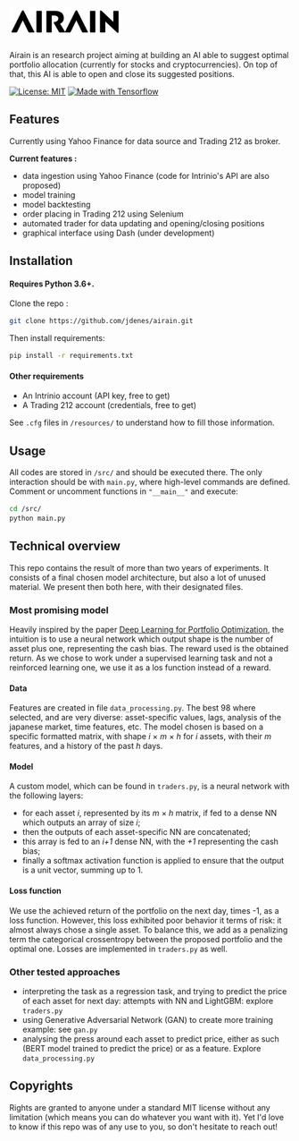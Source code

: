 <h1>
    <img src="./resources/airain.png" alt="AIRAIN" height="50px">
</h1>

Airain is an research project aiming at building an AI able to suggest optimal portfolio allocation (currently for stocks and cryptocurrencies).
On top of that, this AI is able to open and close its suggested positions.

[![License: MIT](https://img.shields.io/badge/License-MIT-yellow.svg)](https://opensource.org/licenses/MIT)
[![Made with Tensorflow](https://img.shields.io/badge/TensorFlow-v2.4.1-orange?logo=tensorflow&logoColor=orange)](https://colab.research.google.com/github/Naereen/badges)

## Features

Currently using Yahoo Finance for data source and Trading 212 as broker.

**Current features :**
- data ingestion using Yahoo Finance (code for Intrinio's API are also proposed)
- model training
- model backtesting
- order placing in Trading 212 using Selenium
- automated trader for data updating and opening/closing positions
- graphical interface using Dash (under development)


## Installation

#### Requires Python 3.6+.

Clone the repo : 
```bash
git clone https://github.com/jdenes/airain.git
```

Then install requirements:
```bash
pip install -r requirements.txt
```

#### Other requirements

- An Intrinio account (API key, free to get)
- A Trading 212 account (credentials, free to get)

See `.cfg` files in `/resources/` to understand how to fill those information.

## Usage

All codes are stored in `/src/` and should be executed there.
The only interaction should be with `main.py`, where high-level commands are defined.
Comment or uncomment functions in `"__main__"` and execute:
```bash
cd /src/
python main.py
```


## Technical overview

This repo contains the result of more than two years of experiments. It consists of a final chosen model architecture, but also
a lot of unused material. We present then both here, with their designated files.

### Most promising model

Heavily inspired by the paper [Deep Learning for Portfolio Optimization](https://arxiv.org/pdf/2005.13665.pdf), the intuition
is to use a neural network which output shape is the number of asset plus one, representing the cash bias. The reward used
is the obtained return. As we chose to work under a supervised learning task and not a reinforced learning one, we use it as a
los function instead of a reward.

#### Data
Features are created in file `data_processing.py`. The best 98 where selected, and are very diverse: asset-specific values,
lags, analysis of the japanese market, time features, etc. The model chosen is based on a specific formatted matrix, with
shape *i* × *m* × *h* for *i* assets, with their *m* features, and a history of the past *h* days.

#### Model
A custom model, which can be found in `traders.py`, is a neural network with the following layers:
- for each asset *i*, represented by its *m* × *h* matrix, if fed to a dense NN which outputs an array of size *i*;
- then the outputs of each asset-specific NN are concatenated;
- this array is fed to an *i+1* dense NN, with the *+1* representing the cash bias;
- finally a softmax activation function is applied to ensure that the output is a unit vector, summing up to 1.

#### Loss function
We use the achieved return of the portfolio on the next day, times -1, as a loss function. However, this loss exhibited poor behavior
it terms of risk: it almost always chose a single asset. To balance this, we add as a penalizing term the categorical crossentropy
between the proposed portfolio and the optimal one. Losses are implemented in `traders.py` as well.

### Other tested approaches
- interpreting the task as a regression task, and trying to predict the price of each asset for next day: attempts with NN and LightGBM: explore `traders.py`
- using Generative Adversarial Network (GAN) to create more training example: see `gan.py`
- analysing the press around each asset to predict price, either as such (BERT model trained to predict the price) or as a feature. Explore `data_processing.py`


## Copyrights

Rights are granted to anyone under a standard MIT license without any limitation (which means you can do whatever you want with it).
Yet I'd love to know if this repo was of any use to you, so don't hesitate to reach out!
